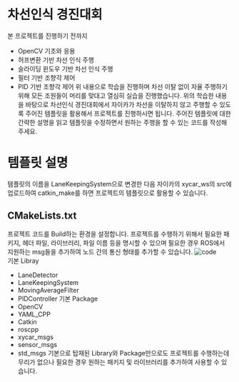 # 차선인식 경진대회
본 프로젝트를 진행하기 전까지
- OpenCV 기초와 응용
- 허프변환 기반 차선 인식 주행
- 슬라이딩 윈도우 기반 차선 인식 주행
- 필터 기반 조향각 제어
- PID 기반 조향각 제어
위 내용으로 학습을 진행하며 차선 이탈 없이 자율 주행하기 위해 모든 조원들이 머리를 맞대고 열심히 실습을 진행했습니다. 위의 학습한 내용을 바탕으로 차선인식 경진대회에서 자이카가 차선을 이탈하지 않고 주행할 수 있도록 주어진 템플릿을 활용해서 프로젝트를 진행하시면 됩니다. 주어진 템플릿에 대한 간략한 설명을 읽고 템플릿을 수정하면서 원하는 주행을 할 수 있는 코드를 작성해주세요.

# 템플릿 설명
템플릿의 이름을 LaneKeepingSystem으로 변경한 다음 자이카의 xycar_ws의 src에 업로드하여 catkin_make를 하면 프로젝트의 템플릿으로 활용할 수 있습니다.
## CMakeLists.txt
프로젝트 코드를 Build하는 환경을 설정합니다. 프로젝트를 수행하기 위해서 필요한 패키지, 헤더 파일, 라이브러리, 파일 이름 등을 명시할 수 있으며 필요한 경우 ROS에서 지원하는 msg들을 추가하여 노드 간의 통신 형태를 추가할 수 있습니다.
![code](https://github.com/ihmmaru99/ProjectTemplete/assets/109266664/c17aac73-b4ea-48ff-8552-642f18759745)<br>
기본 Libray
- LaneDetector
- LaneKeepingSystem
- MovingAverageFilter
- PIDController
기본 Package
- OpenCV
- YAML_CPP
- Catkin
- roscpp
- xycar_msgs
- sensor_msgs
- std_msgs
기본으로 탑재된 Library와 Package만으로도 프로젝트를 수행하는데 무리가 없으나 필요한 경우 원하는 패키지 및 라이브러리를 추가하여 사용할 수 있습니다.

